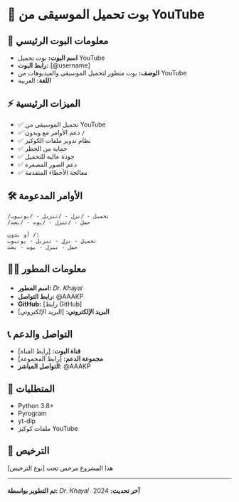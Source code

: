 # 🎵 **بوت تحميل الموسيقى من YouTube**

## 📱 **معلومات البوت الرئيسي**
- **اسم البوت:** بوت تحميل YouTube
- **رابط البوت:** [@username]
- **الوصف:** بوت متطور لتحميل الموسيقى والفيديوهات من YouTube
- **اللغة:** العربية

## ⚡ **الميزات الرئيسية**
- ✅ تحميل الموسيقى من YouTube
- ✅ دعم الأوامر مع وبدون `/`
- ✅ نظام تدوير ملفات الكوكيز
- ✅ حماية من الحظر
- ✅ جودة عالية للتحميل
- ✅ دعم الصور المصغرة
- ✅ معالجة الأخطاء المتقدمة

## 🛠️ **الأوامر المدعومة**
```
/تحميل - /نزل - /تنزيل - /يوتيوب
/حمل - /تنزل - /يوت - /بحث

أو بدون /:
تحميل - نزل - تنزيل - يوتيوب
حمل - تنزل - يوت - بحث
```

## 👨‍💻 **معلومات المطور**
- **اسم المطور:** 𝐷𝑟. 𝐾ℎ𝑎𝑦𝑎𝑙 𓏺
- **رابط التواصل:** @AAAKP
- **GitHub:** [رابط GitHub]
- **البريد الإلكتروني:** [البريد الإلكتروني]

## 📞 **التواصل والدعم**
- **قناة البوت:** [رابط القناة]
- **مجموعة الدعم:** [رابط المجموعة]
- **التواصل المباشر:** @AAAKP

## 🔧 **المتطلبات**
- Python 3.8+
- Pyrogram
- yt-dlp
- ملفات كوكيز YouTube

## 📄 **الترخيص**
هذا المشروع مرخص تحت [نوع الترخيص]

---
**تم التطوير بواسطة:** 𝐷𝑟. 𝐾ℎ𝑎𝑦𝑎𝑙 𓏺
**آخر تحديث:** 2024
